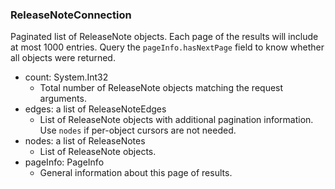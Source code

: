 ### ReleaseNoteConnection
Paginated list of ReleaseNote objects. Each page of the results will include at most 1000 entries. Query the `pageInfo.hasNextPage` field to know whether all objects were returned.

- count: System.Int32
  - Total number of ReleaseNote objects matching the request arguments.
- edges: a list of ReleaseNoteEdges
  - List of ReleaseNote objects with additional pagination information. Use `nodes` if per-object cursors are not needed.
- nodes: a list of ReleaseNotes
  - List of ReleaseNote objects.
- pageInfo: PageInfo
  - General information about this page of results.
